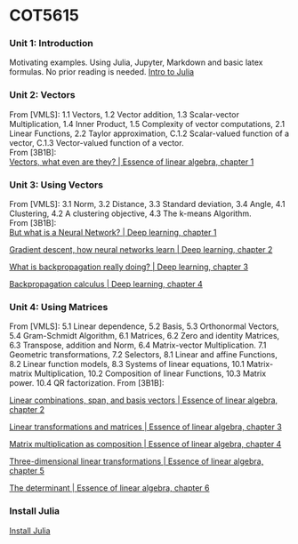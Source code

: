 # COT5615
### Unit 1: Introduction
Motivating examples. Using Julia, Jupyter, Markdown and basic latex formulas. No prior reading is needed.
[Intro to Julia](https://www.youtube.com/watch?v=8h8rQyEpiZA)

### Unit 2: Vectors
From [VMLS]: 1.1 Vectors, 1.2 Vector addition, 1.3 Scalar-vector Multiplication, 1.4 Inner Product, 1.5 Complexity of vector computations, 2.1 Linear Functions, 2.2 Taylor approximation, C.1.2 Scalar-valued function of a vector, C.1.3 Vector-valued function of a vector.  
From [3B1B]:  
[Vectors, what even are they? | Essence of linear algebra, chapter 1](https://www.youtube.com/watch?v=fNk_zzaMoSs)

### Unit 3: Using Vectors
From [VMLS]: 3.1 Norm, 3.2 Distance, 3.3 Standard deviation, 3.4 Angle, 4.1 Clustering, 4.2 A clustering objective, 4.3 The k-means Algorithm.  
From [3B1B]:  
[But what is a Neural Network? | Deep learning, chapter 1](https://www.youtube.com/watch?v=aircAruvnKk) 

[Gradient descent, how neural networks learn | Deep learning, chapter 2](https://www.youtube.com/watch?v=IHZwWFHWa-w) 

[What is backpropagation really doing? | Deep learning, chapter 3](https://www.youtube.com/watch?v=Ilg3gGewQ5U) 

[Backpropagation calculus | Deep learning, chapter 4](https://www.youtube.com/watch?v=tIeHLnjs5U8)

### Unit 4: Using Matrices
From [VMLS]: 5.1 Linear dependence, 5.2 Basis, 5.3 Orthonormal Vectors, 5.4 Gram-Schmidt Algorithm, 6.1 Matrices, 6.2 Zero and identity Matrices, 6.3 Transpose, addition and Norm, 6.4 Matrix-vector Multiplication. 7.1 Geometric transformations, 7.2 Selectors, 8.1 Linear and affine Functions, 8.2 Linear function models, 8.3 Systems of linear equations, 10.1 Matrix-matrix Multiplication, 10.2 Composition of linear Functions, 10.3 Matrix power. 10.4 QR factorization.
From [3B1B]: 

[Linear combinations, span, and basis vectors | Essence of linear algebra, chapter 2](https://www.youtube.com/watch?v=k7RM-ot2NWY)

[Linear transformations and matrices | Essence of linear algebra, chapter 3](https://www.youtube.com/watch?v=kYB8IZa5AuE) 

[Matrix multiplication as composition | Essence of linear algebra, chapter 4](https://www.youtube.com/watch?v=XkY2DOUCWMU)  

[Three-dimensional linear transformations | Essence of linear algebra, chapter 5](https://www.youtube.com/watch?v=rHLEWRxRGiM) 

[The determinant | Essence of linear algebra, chapter 6](https://www.youtube.com/watch?v=Ip3X9LOh2dk) 

### Install Julia
[Install Julia](https://www.youtube.com/watch?v=oyx8M1yoboY)

